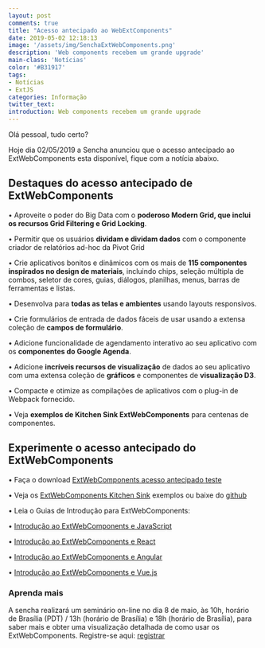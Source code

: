 ```yaml
---
layout: post
comments: true
title: "Acesso antecipado ao WebExtComponents"
date: 2019-05-02 12:18:13
image: '/assets/img/SenchaExtWebComponents.png'
description: 'Web components recebem um grande upgrade'
main-class: 'Notícias'
color: '#B31917'
tags:
- Notícias
- ExtJS
categories: Informação
twitter_text:
introduction: Web components recebem um grande upgrade
---
```


Olá pessoal, tudo certo?

Hoje dia 02/05/2019 a Sencha anunciou que o acesso antecipado ao ExtWebComponents esta disponível, fique com a notícia abaixo.

##  Destaques do acesso antecipado de ExtWebComponents

 • Aproveite o poder do Big Data com o **poderoso Modern Grid, que inclui os recursos Grid Filtering e Grid Locking**. 
 
 • Permitir que os usuários **dividam e dividam dados** com o componente criador de relatórios ad-hoc da Pivot Grid
 
 • Crie aplicativos bonitos e dinâmicos com os mais de **115 componentes inspirados no design de materiais**, incluindo chips, seleção múltipla de combos, seletor de cores, guias, diálogos, planilhas, menus, barras de ferramentas e listas. 
 
 • Desenvolva para **todas as telas e ambientes** usando layouts responsivos. 
  
 • Crie formulários de entrada de dados fáceis de usar usando a extensa coleção de **campos de formulário**. 
 
 • Adicione funcionalidade de agendamento interativo ao seu aplicativo com os **componentes do Google Agenda**.
 
 • Adicione **incríveis recursos de visualização** de dados ao seu aplicativo com uma extensa coleção de **gráficos** e componentes de **visualização D3**. 
 
 • Compacte e otimize as compilações de aplicativos com o plug-in de Webpack fornecido. 
 
• Veja **exemplos de Kitchen Sink ExtWebComponents** para centenas de componentes.

## Experimente o acesso antecipado do ExtWebComponents

 • Faça o download <a href="https://www.sencha.com/products/extwebcomponents/evaluate/earlyaccess/" target="_blank">ExtWebComponents acesso antecipado teste</a>
 
 • Veja os <a href="https://examples.sencha.com/ExtWebComponents/7.0.0/kitchensink/" target="_blank">ExtWebComponents Kitchen Sink</a> exemplos ou baixe do <a href= "https://github.com/sencha/ext-web-components/tree/ext-components-7.0.x/packages/ext-web-components-kitchensink" target="_blank">github</a>

 • Leia o Guias de Introdução para ExtWebComponents:

 • <a href="https://docs.sencha.com/extwebcomponents/7.0.0/guides/getting_started.html" target="_blank">Introdução ao ExtWebComponents e JavaScript</a>

 • <a href="https://docs.sencha.com/extwebcomponents/7.0.0/guides/getting_started_react.html" target="_blank">Introdução ao ExtWebComponents e React</a>

 • <a href="https://docs.sencha.com/extwebcomponents/7.0.0/guides/getting_started_angular.html" target="_blank">Introdução ao ExtWebComponents e Angular</a>
 
 • <a href="https://docs.sencha.com/extwebcomponents/7.0.0/guides/getting_started_vue.html" target="_blank">Introdução ao ExtWebComponents e Vue.js</a>

### Aprenda mais

A sencha realizará um seminário on-line no dia 8 de maio, às 10h, horário de Brasília (PDT) / 13h (horário de Brasília) e 18h (horário de Brasília), para saber mais e obter uma visualização detalhada de como usar os ExtWebComponents. Registre-se aqui: <a href="https://www.brighttalk.com/webcast/11505/357554" target="_blank">registrar</a>

  